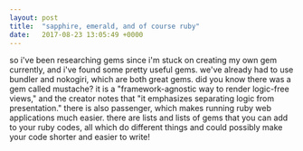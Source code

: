 ```yaml
---
layout: post
title:  "sapphire, emerald, and of course ruby"
date:   2017-08-23 13:05:49 +0000
---
```



so i've been researching gems since i'm stuck on creating my own gem currently, and i've found some pretty useful gems. we've already had to use bundler and nokogiri, which are both great gems. did you know there was a gem called mustache? it is a "framework-agnostic way to render logic-free views," and the creator notes that "it emphasizes separating logic from presentation." there is also passenger, which makes running ruby web applications much easier.
there are lists and lists of gems that you can add to your ruby codes, all which do different things and could possibly make your code shorter and easier to write! 

